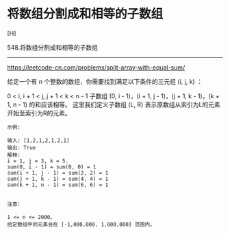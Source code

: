 # 将数组分割成和相等的子数组
[H]

548.将数组分割成和相等的子数组

---

https://leetcode-cn.com/problems/split-array-with-equal-sum/


给定一个有 n 个整数的数组，你需要找到满足以下条件的三元组 (i, j, k) ：

0 < i, i + 1 < j, j + 1 < k < n - 1
子数组 (0, i - 1)，(i + 1, j - 1)，(j + 1, k - 1)，(k + 1, n - 1) 的和应该相等。
这里我们定义子数组 (L, R) 表示原数组从索引为L的元素开始至索引为R的元素。

```
示例:

输入: [1,2,1,2,1,2,1]
输出: True
解释:
i = 1, j = 3, k = 5. 
sum(0, i - 1) = sum(0, 0) = 1
sum(i + 1, j - 1) = sum(2, 2) = 1
sum(j + 1, k - 1) = sum(4, 4) = 1
sum(k + 1, n - 1) = sum(6, 6) = 1
 

注意:

1 <= n <= 2000。
给定数组中的元素会在 [-1,000,000, 1,000,000] 范围内。
```